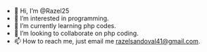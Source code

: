 - 👋 Hi, I’m @Razel25
- 👀 I’m interested in programming.
- 🌱 I’m currently learning php codes.
- 💞️ I’m looking to collaborate on php coding. 
- 📫 How to reach me, just email me razelsandoval41@gmail.com.

<!---
Razel25/Razel25 is a ✨ special ✨ repository because its `README.md` (this file) appears on your GitHub profile.
You can click the Preview link to take a look at your changes.
--->
